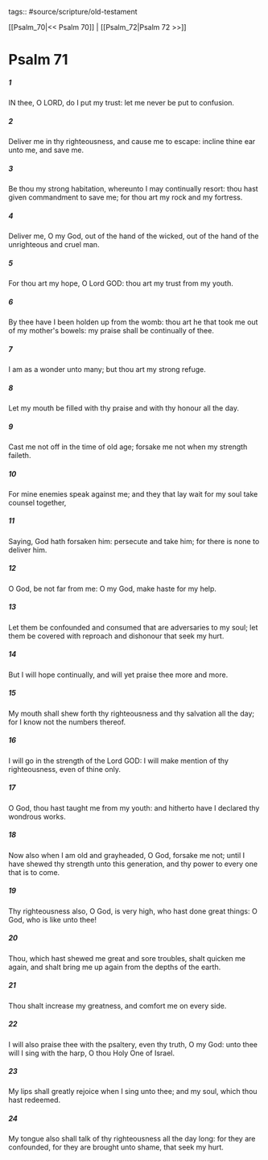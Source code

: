 tags:: #source/scripture/old-testament

[[Psalm_70|<< Psalm 70]] | [[Psalm_72|Psalm 72 >>]]

# Psalm 71

##### 1

IN thee, O LORD, do I put my trust: let me never be put to confusion.

##### 2

Deliver me in thy righteousness, and cause me to escape: incline thine ear unto me, and save me.

##### 3

Be thou my strong habitation, whereunto I may continually resort: thou hast given commandment to save me; for thou art my rock and my fortress.

##### 4

Deliver me, O my God, out of the hand of the wicked, out of the hand of the unrighteous and cruel man.

##### 5

For thou art my hope, O Lord GOD: thou art my trust from my youth.

##### 6

By thee have I been holden up from the womb: thou art he that took me out of my mother's bowels: my praise shall be continually of thee.

##### 7

I am as a wonder unto many; but thou art my strong refuge.

##### 8

Let my mouth be filled with thy praise and with thy honour all the day.

##### 9

Cast me not off in the time of old age; forsake me not when my strength faileth.

##### 10

For mine enemies speak against me; and they that lay wait for my soul take counsel together,

##### 11

Saying, God hath forsaken him: persecute and take him; for there is none to deliver him.

##### 12

O God, be not far from me: O my God, make haste for my help.

##### 13

Let them be confounded and consumed that are adversaries to my soul; let them be covered with reproach and dishonour that seek my hurt.

##### 14

But I will hope continually, and will yet praise thee more and more.

##### 15

My mouth shall shew forth thy righteousness and thy salvation all the day; for I know not the numbers thereof.

##### 16

I will go in the strength of the Lord GOD: I will make mention of thy righteousness, even of thine only.

##### 17

O God, thou hast taught me from my youth: and hitherto have I declared thy wondrous works.

##### 18

Now also when I am old and grayheaded, O God, forsake me not; until I have shewed thy strength unto this generation, and thy power to every one that is to come.

##### 19

Thy righteousness also, O God, is very high, who hast done great things: O God, who is like unto thee!

##### 20

Thou, which hast shewed me great and sore troubles, shalt quicken me again, and shalt bring me up again from the depths of the earth.

##### 21

Thou shalt increase my greatness, and comfort me on every side.

##### 22

I will also praise thee with the psaltery, even thy truth, O my God: unto thee will I sing with the harp, O thou Holy One of Israel.

##### 23

My lips shall greatly rejoice when I sing unto thee; and my soul, which thou hast redeemed.

##### 24

My tongue also shall talk of thy righteousness all the day long: for they are confounded, for they are brought unto shame, that seek my hurt.
